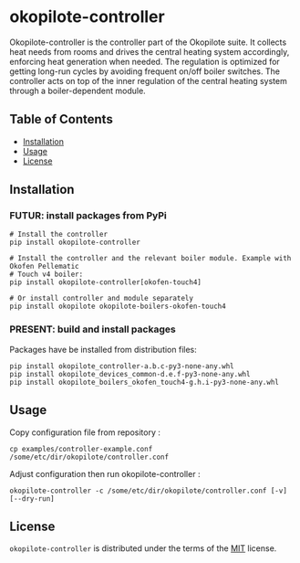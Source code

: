 # okopilote-controller

Okopilote-controller is the controller part of the Okopilote suite. It collects heat
needs from rooms and drives the central heating system accordingly, enforcing heat
generation when needed. The regulation is optimized for getting long-run cycles by
avoiding frequent on/off boiler switches.
The controller acts on top of the inner regulation of the central heating system
through a boiler-dependent module.

## Table of Contents

- [Installation](#installation)
- [Usage](#Usage)
- [License](#license)

## Installation

### FUTUR: install packages from PyPi

```console
# Install the controller
pip install okopilote-controller

# Install the controller and the relevant boiler module. Example with Okofen Pellematic
# Touch v4 boiler:
pip install okopilote-controller[okofen-touch4]

# Or install controller and module separately
pip install okopilote okopilote-boilers-okofen-touch4
```

### PRESENT: build and install packages

Packages have be installed from distribution files:

```console
pip install okopilote_controller-a.b.c-py3-none-any.whl
pip install okopilote_devices_common-d.e.f-py3-none-any.whl
pip install okopilote_boilers_okofen_touch4-g.h.i-py3-none-any.whl
```

## Usage

Copy configuration file from repository :

```console
cp examples/controller-example.conf /some/etc/dir/okopilote/controller.conf
```

Adjust configuration then run okopilote-controller :

```console
okopilote-controller -c /some/etc/dir/okopilote/controller.conf [-v] [--dry-run]
```

## License

`okopilote-controller` is distributed under the terms of the [MIT](https://spdx.org/licenses/MIT.html) license.
